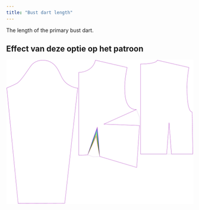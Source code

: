 ```yaml
---
title: "Bust dart length"
---
```


The length of the primary bust dart.

## Effect van deze optie op het patroon

![This image shows the effect of this option by superimposing several variants that have a different value for this option](breanna_primarybustdartlength_sample.svg "Effect of this option on the pattern")
